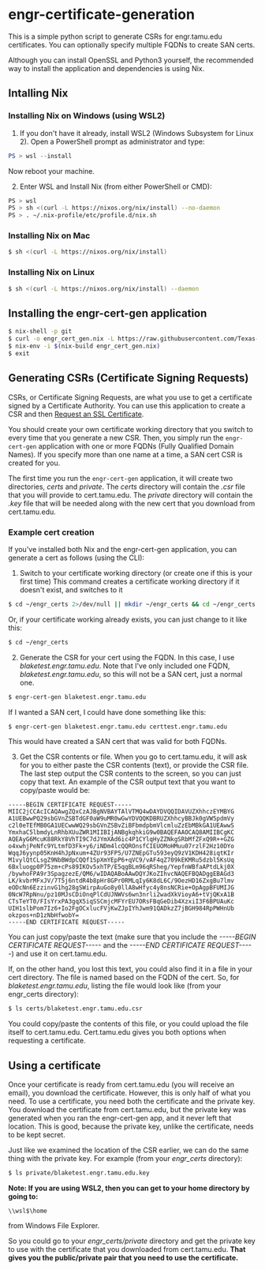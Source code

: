 # engr-certificate-generation

This is a simple python script to generate CSRs for engr.tamu.edu
certificates. You can optionally specify multiple FQDNs to create SAN certs.

Although you can install OpenSSL and Python3 yourself, the recommended way to
install the application and dependencies is using Nix.

## Intalling Nix

### Installing Nix on Windows (using WSL2)
1. If you don't have it already, install WSL2 (Windows Subsystem for Linux 2).
Open a PowerShell prompt as administrator and type:
```powershell
PS > wsl --install
```
Now reboot your machine.

2. Enter WSL and Install Nix (from either PowerShell or CMD):
```bash
PS > wsl
PS > sh <(curl -L https://nixos.org/nix/install) --no-daemon
PS > . ~/.nix-profile/etc/profile.d/nix.sh
```

### Installing Nix on Mac
```bash
$ sh <(curl -L https://nixos.org/nix/install)
```

### Installing Nix on Linux
```bash
$ sh <(curl -L https://nixos.org/nix/install) --daemon
```

## Installing the engr-cert-gen application
```bash
$ nix-shell -p git
$ curl -o engr_cert_gen.nix -L https://raw.githubusercontent.com/Texas-A-M-College-of-Engineering/engr-certificate-generation/main/engr_cert_gen.nix
$ nix-env -i $(nix-build engr_cert_gen.nix)
$ exit
```

## Generating CSRs (Certificate Signing Requests)
CSRs, or Certificate Signing Requests, are what you use to get a certificate signed by a Certificate Authority.
You can use this application to create a CSR and then [Request an SSL Certificate](https://cert.tamu.edu/request/add/).

You should create your own certificate working directory that you switch to every time that you generate a new CSR.
Then, you simply run the `engr-cert-gen` application with one or more FQDNs (Fully Qualified Domain Names).
If you specify more than one name at a time, a SAN cert CSR is created for you.

The first time you run the `engr-cert-gen` application, it will create two directories, *certs* and *private*. The *certs* 
directory will contain the *.csr* file that you will provide to cert.tamu.edu. The *private* directory will contain
the *.key* file that will be needed along with the new cert that you download from cert.tamu.edu.

### Example cert creation
If you've installed both Nix and the engr-cert-gen application, you can generate a cert as follows (using the CLI):

1. Switch to your certificate working directory (or create one if this is your first time)
This command creates a certificate working directory if it doesn't exist, and switches to it
```bash
$ cd ~/engr_certs 2>/dev/null || mkdir ~/engr_certs && cd ~/engr_certs
```
Or, if your certificate working already exists, you can just change to it like this:
```bash
$ cd ~/engr_certs
```
2. Generate the CSR for your cert using the FQDN. In this case, I use *blaketest.engr.tamu.edu*. Note that I've
only included one FQDN, *blaketest.engr.tamu.edu*, so this will not be a SAN cert, just a normal one.
```bash
$ engr-cert-gen blaketest.engr.tamu.edu
```
If I wanted a SAN cert, I could have done something like this:
```bash
$ engr-cert-gen blaketest.engr.tamu.edu certtest.engr.tamu.edu
```
This would have created a SAN cert that was valid for both FQDNs.

3. Get the CSR contents or file. When you go to cert.tamu.edu, it will ask for you to either paste the CSR
contents (text), or provide the CSR file. The last step output the CSR contents to the screen, so you can
just copy that text. An example of the CSR output text that you want to copy/paste would be:
```
-----BEGIN CERTIFICATE REQUEST-----
MIIC2jCCAcICAQAwgZQxCzAJBgNVBAYTAlVTMQ4wDAYDVQQIDAVUZXhhczEYMBYG
A1UEBwwPQ29sbGVnZSBTdGF0aW9uMR0wGwYDVQQKDBRUZXhhcyBBJk0gVW5pdmVy
c2l0eTEfMB0GA1UECwwWQ29sbGVnZSBvZiBFbmdpbmVlcmluZzEbMBkGA1UEAwwS
YmxhaC5lbmdyLnRhbXUuZWR1MIIBIjANBgkqhkiG9w0BAQEFAAOCAQ8AMIIBCgKC
AQEAyG6McuK88RkY8VhTI9C7dJYmXAd6ic4P1CYlqHyZZNkgSRbMfZFxQ9R++GZG
o4xwhjPeNfc9YLtmfD3Fk+y6/iNDm4lcQQROnsfCIEUOMoHMuu07rzlF2Hz10DYo
WqqJ6yynp05KnH4hJpNxum+4ZUr93FP5/U7ZNEpGTu593eyQ9zV1KDH428iqtKIr
M1vylQtCLsgZ9NbBWdpCQQf1SpXmYEpP6+qVC9/vAF4qZ709kEKMRu5dzbl5KsUq
6Bxluogp0P75zm+cPs89IKOv5xhTP/E5qgBLm96qRSheg/YepfnWBfaAPtdLkj0X
/bywhoFPA9r3SpagzezE/QM6/wIDAQABoAAwDQYJKoZIhvcNAQEFBQADggEBAGd3
LK/kvbrMFxJV/7T5j6ntdR4b8pHr8GPr0RMLqIy6K8dL6C/9OezHD16ZxgBu7lmv
eODcNn6EzzinvG1hg28gSWirpAuGo8y0llA8wHfyc4y8nsNCRie+OpAgpBFUMIJG
0NcW7RpNnu/pz10MJsCDiOnqPlCdUJNWVs6wn3nrli2wadXkVioyA6+tVjQKxA1B
CTsTeYT0/FIsYrxPA3gqX5iqSSCmjcMFYrEU7ORsFBqGeDib4XzxiI3F6BPUAuKc
UIH1slbPom7Iz6+Io2FgOCxlucFVjKwZJpIYhJwm91QADkzZ7jBGH984RpPWHnUb
okzpos+nD1zNbHfwobY=
-----END CERTIFICATE REQUEST-----
```

You can just copy/paste the text (make sure that you include the *-----BEGIN CERTIFICATE REQUEST-----* and
the *-----END CERTIFICATE REQUEST-----*) and use it on cert.tamu.edu.

If, on the other hand, you lost this text, you could also find it in a file in your cert directory. The file is named
based on the FQDN of the cert. So, for *blaketest.engr.tamu.edu*, listing the file would look like (from your engr_certs
directory):
```bash
$ ls certs/blaketest.engr.tamu.edu.csr
```

You could copy/paste the contents of this file, or you could upload the file itself to cert.tamu.edu. Cert.tamu.edu
gives you both options when requesting a certificate.

## Using a certificate
Once your certificate is ready from cert.tamu.edu (you will receive an email), you download the certificate. However,
this is only half of what you need. To use a certificate, you need both the certificate and the private key. You
download the certificate from cert.tamu.edu, but the private key was generated when you ran the engr-cert-gen app, and 
it never left that location. This is good, because the private key, unlike the certificate, needs to be kept secret.

Just like we examined the location of the CSR earlier, we can do the same thing with the private key. For example (from
your *engr_certs* directory):
```bash
$ ls private/blaketest.engr.tamu.edu.key
```

**Note: If you are using WSL2, then you can get to your home directory by going to:**
```
\\wsl$\home
```
from Windows File Explorer. 

So you could go to your *engr_certs/private* directory and get the private key to use with the certificate that you
downloaded from cert.tamu.edu. **That gives you the public/private pair that you need to use the certificate.**
